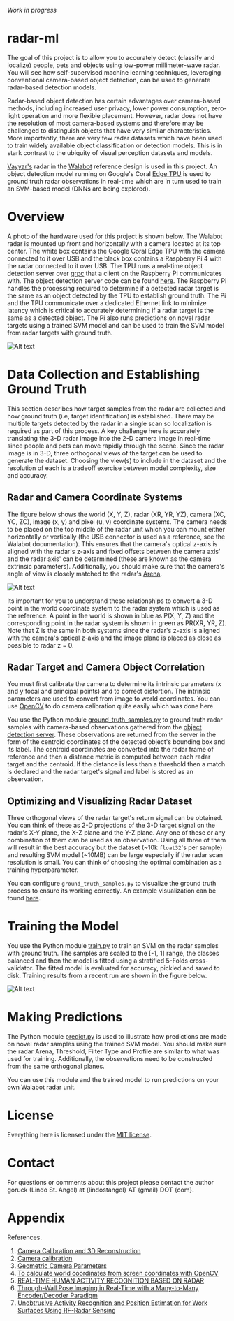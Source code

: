 *Work in progress*

# radar-ml

The goal of this project is to allow you to accurately detect (classify and localize) people, pets and objects using low-power millimeter-wave radar. You will see how self-supervised machine learning techniques, leveraging conventional camera-based object detection, can be used to generate radar-based detection models.

Radar-based object detection has certain advantages over camera-based methods, including increased user privacy, lower power consumption, zero-light operation and more flexible placement. However, radar does not have the resolution of most camera-based systems and therefore may be challenged to distinguish objects that have very similar characteristics. More importantly, there are very few radar datasets which have been used to train widely available object classification or detection models. This is in stark contrast to the ubiquity of visual perception datasets and models.

[Vayyar's](https://vayyar.com/) radar in the [Walabot](https://api.walabot.com/) reference design is used in this project. An object detection model running on Google's Coral [Edge TPU](https://coral.ai/) is used to ground truth radar observations in real-time which are in turn used to train an SVM-based model (DNNs are being explored).

# Overview
A photo of the hardware used for this project is shown below. The Walabot radar is mounted up front and horizontally with a camera located at its top center. The white box contains the Google Coral Edge TPU with the camera connected to it over USB and the black box contains a Raspberry Pi 4 with the radar connected to it over USB. The TPU runs a real-time object detection server over [grpc](https://grpc.io/) that a client on the Raspberry Pi communicates with. The object detection server code can be found [here](https://github.com/goruck/detection_server). The Raspberry Pi handles the processing required to determine if a detected radar target is the same as an object detected by the TPU to establish ground truth. The Pi and the TPU communicate over a dedicated Ethernet link to minimize latency which is critical to accurately determining if a radar target is the same as a detected object. The Pi also runs predictions on novel radar targets using a trained SVM model and can be used to train the SVM model from radar targets with ground truth.

![Alt text](./images/training_setup.jpg?raw=true "test setup.")

# Data Collection and Establishing Ground Truth
This section describes how target samples from the radar are collected and how ground truth (i.e, target identification) is established. There may be multiple targets detected by the radar in a single scan so localization is required as part of this process. A key challenge here is accurately translating the 3-D radar image into the 2-D camera image in real-time since people and pets can move rapidly through the scene. Since the radar image is in 3-D, three orthogonal views of the target can be used to generate the dataset. Choosing the view(s) to include in the dataset and the resolution of each is a tradeoff exercise between model complexity, size and accuracy.

## Radar and Camera Coordinate Systems
The figure below shows the world (X, Y, Z), radar (XR, YR, YZ), camera (XC, YC, ZC), image (x, y) and pixel (u, v) coordinate systems. The camera needs to be placed on the top middle of the radar unit which you can mount either horizontally or vertically (the USB connector is used as a reference, see the Walabot documentation). This ensures that the camera's optical z-axis is aligned with the radar's z-axis and fixed offsets between the camera axis' and the radar axis' can be determined (these are known as the camera extrinsic parameters). Additionally, you should make sure that the camera's angle of view is closely matched to the radar's [Arena](https://api.walabot.com/_features.html#_arena).

![Alt text](./images/coord_system.jpg?raw=true "coordinate systems.")

Its important for you to understand these relationships to convert a 3-D point in the world coordinate system to the radar system which is used as the reference. A point in the world is shown in blue as P(X, Y, Z) and the corresponding point in the radar system is shown in green as PR(XR, YR, Z). Note that Z is the same in both systems since the radar's z-axis is aligned with the camera's optical z-axis and the image plane is placed as close as possible to radar z = 0.

## Radar Target and Camera Object Correlation
You must first calibrate the camera to determine its intrinsic parameters (x and y focal and principal points) and to correct distortion. The intrinsic parameters are used to convert from image to world coordinates. You can use [OpenCV](https://opencv-python-tutroals.readthedocs.io/en/latest/py_tutorials/py_calib3d/py_calibration/py_calibration.html) to do camera calibration quite easily which was done here.

You use the Python module [ground_truth_samples.py](./ground_truth_samples.py) to ground truth radar samples with camera-based observations gathered from the [object detection server](https://github.com/goruck/detection_server). These observations are returned from the server in the form of the centroid coordinates of the detected object's bounding box and its label. The centroid coordinates are converted into the radar frame of reference and then a distance metric is computed between each radar target and the centroid. If the distance is less than a threshold then a match is declared and the radar target's signal and label is stored as an observation.

## Optimizing and Visualizing Radar Dataset

Three orthogonal views of the radar target's return signal can be obtained. You can think of these as 2-D projections of the 3-D target signal on the radar's X-Y plane, the X-Z plane and the Y-Z plane. Any one of these or any combination of them can be used as an observation. Using all three of them will result in the best accuracy but the dataset (~10k ```float32```'s per sample) and resulting SVM model (~10MB) can be large especially if the radar scan resolution is small. You can think of choosing the optimal combination as a training hyperparameter.

You can configure ```ground_truth_samples.py``` to visualize the ground truth process to ensure its working correctly. An example visualization can be found [here](./images/ground-truth-samples.mp4). 

# Training the Model
You use the Python module [train.py](./train.py) to train an SVM on the radar samples with ground truth. The samples are scaled to the [-1, 1] range, the classes balanced and then the model is fitted using a stratified 5-Folds cross-validator. The fitted model is evaluated for accuracy, pickled and saved to disk. Training results from a recent run are shown in the figure below.

![Alt text](./train-results/svm_cm.png?raw=true "svm confusion matrix.")

# Making Predictions
The Python module [predict.py](./predict.py) is used to illustrate how predictions are made on novel radar samples using the trained SVM model. You should make sure the radar Arena, Threshold, Filter Type and Profile are similar to what was used for training. Additionally, the observations need to be constructed from the same orthogonal planes.

You can use this module and the trained model to run predictions on your own Walabot radar unit.

# License
Everything here is licensed under the [MIT license](./LICENSE).

# Contact
For questions or comments about this project please contact the author goruck (Lindo St. Angel) at {lindostangel} AT {gmail} DOT {com}.

# Appendix
References.
1. [Camera Calibration and 3D Reconstruction](https://docs.opencv.org/2.4/modules/calib3d/doc/camera_calibration_and_3d_reconstruction.html)
2. [Camera calibration](http://homepages.inf.ed.ac.uk/rbf/CVonline/LOCAL_COPIES/OWENS/LECT9/node2.html)
3. [Geometric Camera Parameters](https://www.cse.unr.edu/~bebis/CS791E/Notes/CameraParameters.pdf)
4. [To calculate world coordinates from screen coordinates with OpenCV](https://stackoverflow.com/questions/12007775/to-calculate-world-coordinates-from-screen-coordinates-with-opencv)
5. [REAL-TIME HUMAN ACTIVITY RECOGNITION BASED ON RADAR](https://www.google.com/url?sa=t&rct=j&q=&esrc=s&source=web&cd=&cad=rja&uact=8&ved=2ahUKEwi8i9e-h9jpAhXLup4KHRsdCNMQFjABegQIBhAB&url=http%3A%2F%2Fcardinalscholar.bsu.edu%2Fbitstream%2Fhandle%2F123456789%2F201689%2FGuoH_2019-2_BODY.pdf%3Fsequence%3D1&usg=AOvVaw2Ps7ptIYpZGBYPnMQyPArp)
6. [Through-Wall Pose Imaging in Real-Time with a Many-to-Many
Encoder/Decoder Paradigm](https://www.google.com/url?sa=t&rct=j&q=&esrc=s&source=web&cd=&cad=rja&uact=8&ved=2ahUKEwi_19iHiNjpAhXIi54KHUy1A_4QFjABegQIBxAB&url=https%3A%2F%2Farxiv.org%2Fpdf%2F1904.00739&usg=AOvVaw05g69S1Wbh3JwGiKmQPeH8)
7. [Unobtrusive Activity Recognition and Position Estimation for Work Surfaces Using RF-Radar Sensing](https://dl.acm.org/doi/fullHtml/10.1145/3241383)